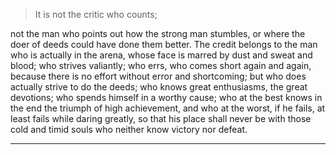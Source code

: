 
>It is not the critic who counts;

not the man who points out how the strong man stumbles, 
or where the doer of deeds could have done them better. 
The credit belongs to the man who is actually in the arena, 
whose face is marred by dust and sweat and blood; 
who strives valiantly; who errs, who comes short again and again, 
because there is no effort without error and shortcoming; 
but who does actually strive to do the deeds; who knows great enthusiasms, 
the great devotions; who spends himself in a worthy cause; 
who at the best knows in the end the triumph of high achievement, 
and who at the worst, if he fails, at least fails while daring greatly, 
so that his place shall never be with those cold and timid souls who neither know victory nor defeat.
***

